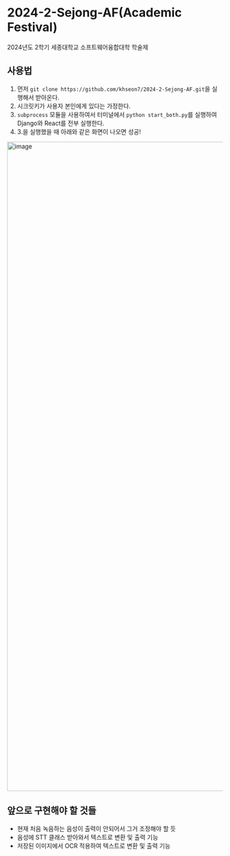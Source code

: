 # 2024-2-Sejong-AF(Academic Festival)
2024년도 2학기 세종대학교 소프트웨어융합대학 학술제
## 사용법
1. 먼저 `git clone https://github.com/khseon7/2024-2-Sejong-AF.git`을 실행해서 받아온다.
2. 시크릿키가 사용자 본인에게 있다는 가정한다.
3. `subprocess` 모듈을 사용하여서 터미널에서 `python start_both.py`를 실행하여 Django와 React를 전부 실행한다.
4. 3.을 실행했을 때 아래와 같은 화면이 나오면 성공!
<img width="1512" alt="image" src="https://github.com/user-attachments/assets/eba01c04-2325-49bb-9778-e375ecf59cfa">

## 앞으로 구현해야 할 것들

- 현재 처음 녹음하는 음성이 출력이 안되어서 그거 조정해야 할 듯
- 음성에 STT 클래스 받아와서 텍스트로 변환 및 출력 기능
- 저장된 이미지에서 OCR 적용하여 텍스트로 변환 및 출력 기능
